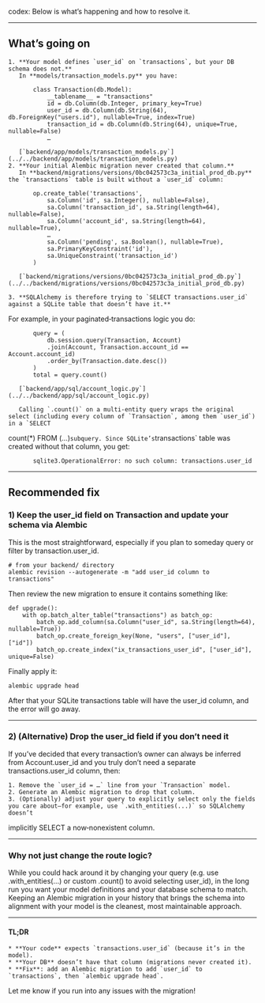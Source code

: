 codex:
Below is what’s happening and how to resolve it.

---

## What’s going on

    1. **Your model defines `user_id` on `transactions`, but your DB schema does not.**
       In **models/transaction_models.py** you have:

           class Transaction(db.Model):
               __tablename__ = "transactions"
               id = db.Column(db.Integer, primary_key=True)
               user_id = db.Column(db.String(64), db.ForeignKey("users.id"), nullable=True, index=True)
               transaction_id = db.Column(db.String(64), unique=True, nullable=False)
               …

       [`backend/app/models/transaction_models.py`](../../backend/app/models/transaction_models.py)
    2. **Your initial Alembic migration never created that column.**
       In **backend/migrations/versions/0bc042573c3a_initial_prod_db.py** the `transactions` table is built without a `user_id` column:

           op.create_table('transactions',
               sa.Column('id', sa.Integer(), nullable=False),
               sa.Column('transaction_id', sa.String(length=64), nullable=False),
               sa.Column('account_id', sa.String(length=64), nullable=True),
               …
               sa.Column('pending', sa.Boolean(), nullable=True),
               sa.PrimaryKeyConstraint('id'),
               sa.UniqueConstraint('transaction_id')
           )

       [`backend/migrations/versions/0bc042573c3a_initial_prod_db.py`](../../backend/migrations/versions/0bc042573c3a_initial_prod_db.py)

    3. **SQLAlchemy is therefore trying to `SELECT transactions.user_id` against a SQLite table that doesn’t have it.**

For example, in your paginated‑transactions logic you do:

           query = (
               db.session.query(Transaction, Account)
               .join(Account, Transaction.account_id == Account.account_id)
               .order_by(Transaction.date.desc())
           )
           total = query.count()

       [`backend/app/sql/account_logic.py`](../../backend/app/sql/account_logic.py)

       Calling `.count()` on a multi‑entity query wraps the original select (including every column of `Transaction`, among them `user_id`) in a `SELECT

count(\*) FROM (…)`subquery. Since SQLite’s`transactions` table was created without that column, you get:

           sqlite3.OperationalError: no such column: transactions.user_id

---

## Recommended fix

### 1) Keep the user_id field on Transaction and update your schema via Alembic

This is the most straightforward, especially if you plan to someday query or filter by transaction.user_id.

    # from your backend/ directory
    alembic revision --autogenerate -m "add user_id column to transactions"

Then review the new migration to ensure it contains something like:

    def upgrade():
        with op.batch_alter_table("transactions") as batch_op:
            batch_op.add_column(sa.Column("user_id", sa.String(length=64), nullable=True))
            batch_op.create_foreign_key(None, "users", ["user_id"], ["id"])
            batch_op.create_index("ix_transactions_user_id", ["user_id"], unique=False)

Finally apply it:

    alembic upgrade head

After that your SQLite transactions table will have the user_id column, and the error will go away.

---

### 2) (Alternative) Drop the user_id field if you don’t need it

If you’ve decided that every transaction’s owner can always be inferred from Account.user_id and you truly don’t need a separate transactions.user_id
column, then:

    1. Remove the `user_id = …` line from your `Transaction` model.
    2. Generate an Alembic migration to drop that column.
    3. (Optionally) adjust your query to explicitly select only the fields you care about—for example, use `.with_entities(...)` so SQLAlchemy doesn’t

implicitly SELECT a now‑nonexistent column.

---

### Why not just change the route logic?

While you could hack around it by changing your query (e.g. use .with_entities(...) or custom .count() to avoid selecting user_id), in the long run you want
your model definitions and your database schema to match. Keeping an Alembic migration in your history that brings the schema into alignment with your
model is the cleanest, most maintainable approach.

---

#### TL;DR

    * **Your code** expects `transactions.user_id` (because it’s in the model).
    * **Your DB** doesn’t have that column (migrations never created it).
    * **Fix**: add an Alembic migration to add `user_id` to `transactions`, then `alembic upgrade head`.

Let me know if you run into any issues with the migration!
